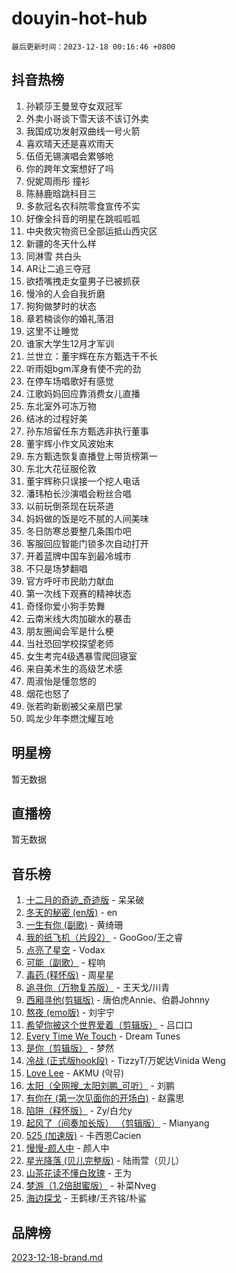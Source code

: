 # douyin-hot-hub

`最后更新时间：2023-12-18 00:16:46 +0800`

## 抖音热榜

1. 孙颖莎王曼昱夺女双冠军
1. 外卖小哥谈下雪天该不该订外卖
1. 我国成功发射双曲线一号火箭
1. 喜欢晴天还是喜欢雨天
1. 伍佰无锡演唱会累够呛
1. 你的跨年文案想好了吗
1. 倪妮周雨彤 撞衫
1. 陈赫鹿晗跳科目三
1. 多款冠名农科院零食宣传不实
1. 好像全抖音的明星在跳呱呱呱
1. 中央救灾物资已全部运抵山西灾区
1. 新疆的冬天什么样
1. 同淋雪 共白头
1. AR让二追三夺冠
1. 欲捂嘴拽走女童男子已被抓获
1. 慢冷的人会自我折磨
1. 狗狗做梦时的状态
1. 章若楠谈你的婚礼落泪
1. 这里不让睡觉
1. 谁家大学生12月才军训
1. 兰世立：董宇辉在东方甄选干不长
1. 听雨姐bgm浑身有使不完的劲
1. 在停车场唱歌好有感觉
1. 江歌妈妈回应靠消费女儿直播
1. 东北室外可冻万物
1. 结冰的过程好美
1. 孙东旭留任东方甄选非执行董事
1. 董宇辉小作文风波始末
1. 东方甄选恢复直播登上带货榜第一
1. 东北大花征服伦敦
1. 董宇辉称只误接一个挖人电话
1. 潘玮柏长沙演唱会粉丝合唱
1. 以前玩倒茶现在玩茶道
1. 妈妈做的饭是吃不腻的人间美味
1. 冬日防寒总要整几条围巾吧
1. 客服回应智能门锁多次自动打开
1. 开着蓝牌中国车到最冷城市
1. 不只是场梦翻唱
1. 官方呼吁市民助力献血
1. 第一次线下观赛的精神状态
1. 奇怪你爱小狗手势舞
1. 云南米线大肉加碳水的暴击
1. 朋友圈闻会军是什么梗
1. 当社恐回学校探望老师
1. 女生考完4级遇暴雪爬回寝室
1. 来自美术生的高级艺术感
1. 周淑怡是懂忽悠的
1. 烟花也怒了
1. 张若昀新剧被父亲扇巴掌
1. 鸣龙少年李燃沈耀互呛

## 明星榜

暂无数据

## 直播榜

暂无数据

## 音乐榜

1. [十二月的奇迹_奇迹版](https://sf3-cdn-tos.douyinstatic.com/obj/tos-cn-ve-2774/oMslvA9FBzGMGHnyUuoiiUjtIAXfMz6tzwByW8) - 呆呆破
1. [冬天的秘密 (en版)](https://sf6-cdn-tos.douyinstatic.com/obj/tos-cn-ve-2774/okIuMHDdzyf3FjGK4Lphe1vfHcQaPIHAg0Z4CR) - en
1. [一生有你 (副歌)](https://sf6-cdn-tos.douyinstatic.com/obj/tos-cn-ve-2774/o8xzM8HLaQzgMiJ96FKAWCenIuzkFpfClDdmeW) - 黄绮珊
1. [我的纸飞机（片段2）](https://sf6-cdn-tos.douyinstatic.com/obj/tos-cn-ve-2774/oM2ZrKcg2CD5AeRB2gkeXOFB1IxAGJdZPazYHf) - GooGoo/王之睿
1. [点亮了星空](https://sf3-cdn-tos.douyinstatic.com/obj/tos-cn-ve-2774/oEeZYED0P1FUySQvtdr5u4gInbCDeBOHzBhlrM) - Vodax
1. [可能（副歌）](https://sf6-cdn-tos.douyinstatic.com/obj/tos-cn-ve-2774/cde1731888894259b333569393c2fb51) - 程响
1. [毒药 (释怀版)](https://sf6-cdn-tos.douyinstatic.com/obj/tos-cn-ve-2774/oYILMEAzspdZBIzy4frJNB8ZHPHWAhiwowd4Ad) - 周星星
1. [追寻你（万物复苏版）](https://sf3-cdn-tos.douyinstatic.com/obj/tos-cn-ve-2774/oYeAZJsbjIDit9APmBg8u6uDUQnHmoCf3gbo74) - 王天戈/川青
1. [西厢寻他(剪辑版)](https://sf6-cdn-tos.douyinstatic.com/obj/tos-cn-ve-2774/oUsAVfAQKlRNxEv5qxvIB8o5qmIWUcXbzJKJhw) - 唐伯虎Annie、伯爵Johnny
1. [熬夜 (emo版)](https://sf6-cdn-tos.douyinstatic.com/obj/tos-cn-ve-2774/ocQZvZErLThAfNQOtBZ178gQDfCDFBL9iB5lvY) - 刘宇宁
1. [希望你被这个世界爱着（剪辑版）](https://sf3-cdn-tos.douyinstatic.com/obj/tos-cn-ve-2774/oo4H3BfEygN7l7bQaMBOZHCQ1eI4FqtED5skQ2) - 吕口口
1. [Every Time We Touch](https://sf3-cdn-tos.douyinstatic.com/obj/tos-cn-ve-2774/ogN6lUKQeBBfEVhIOMikG1CcJjugxk1tztZyhP) - Dream Tunes
1. [是你（剪辑版）](https://sf3-cdn-tos.douyinstatic.com/obj/tos-cn-ve-2774/46019dae783c4c969944217fe1cfafc4) - 梦然
1. [冷战 (正式版hook段)](https://sf3-cdn-tos.douyinstatic.com/obj/tos-cn-ve-2774/oMuEoiBasWApEMVDgNiI8VAByNmwo5J0pyf8Yx) - TizzyT/万妮达Vinida Weng
1. [Love Lee](https://sf6-cdn-tos.douyinstatic.com/obj/tos-cn-ve-2774/o05GbkJGbCBTdDnMtB0fwOYgkeZp23vrWQDQBS) - AKMU (악뮤)
1. [太阳（全网搜_太阳刘鹏_可听）](https://sf6-cdn-tos.douyinstatic.com/obj/tos-cn-ve-2774/ogWbyIQnlBFImVbeDocRdCIYtBHlbJXgfZMvgz) - 刘鹏
1. [有你在 (第一次见面你的开场白)](https://sf6-cdn-tos.douyinstatic.com/obj/tos-cn-ve-2774/oAthrQ3ClJBfI57uBoFEgNDYtNCZ0TSYQQfxQ0) - 赵露思
1. [陷阱（释怀版）](https://sf6-cdn-tos.douyinstatic.com/obj/tos-cn-ve-2774/oE8C21LeZrzKLDFfQYgMzx4GAIHageG5IzayY7) - Zy/白允y
1. [起风了（间奏加长版） （剪辑版）](https://sf3-cdn-tos.douyinstatic.com/obj/tos-cn-ve-2774/8a927fdf26bc49e0ada58e80d57cf030) - Mianyang
1. [525 (加速版)](https://sf3-cdn-tos.douyinstatic.com/obj/tos-cn-ve-2774/oIfKCtqfDyP8Vc9FpAPgWMyezT6LnDT1abRwGg) - 卡西恩Cacien
1. [慢慢-颜人中](https://sf3-cdn-tos.douyinstatic.com/obj/tos-cn-ve-2774/ocjHNfBXdBxQNC8ZGAeoLMFTUgtBg8bkExunDC) - 颜人中
1. [星光降落 (贝儿完整版)](https://sf6-cdn-tos.douyinstatic.com/obj/tos-cn-ve-2774/okwB9hAwyAtsFFkFBzAX1hOOfQuIoMNs0W2Mwr) - 陆雨萱（贝儿）
1. [山茶花读不懂白玫瑰](https://sf6-cdn-tos.douyinstatic.com/obj/tos-cn-ve-2774/osfn8B7DktrRHEPJgPCfDbw7QDQEkwC16BxZg9) - 王为
1. [梦游（1.2倍甜蜜版）](https://sf3-cdn-tos.douyinstatic.com/obj/tos-cn-ve-2774/o4gyAUm8hwufoEABmwVIiQtHsFuGzAEEWtNMzo) - 补菜Nveg
1. [海边探戈](https://sf6-cdn-tos.douyinstatic.com/obj/tos-cn-ve-2774/os9gE0VQCGqt6VQkZDyBBYvfSDY0QFe3vVmubn) - 王鹤棣/王齐铭/朴鲨

## 品牌榜

[2023-12-18-brand.md](2023-12-18-brand.md)
